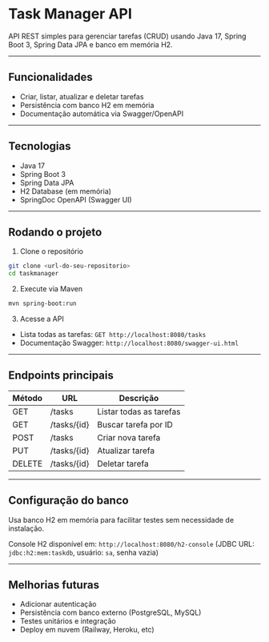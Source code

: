 # Task Manager API

API REST simples para gerenciar tarefas (CRUD) usando Java 17, Spring Boot 3, Spring Data JPA e banco em memória H2.

---

## Funcionalidades

* Criar, listar, atualizar e deletar tarefas
* Persistência com banco H2 em memória
* Documentação automática via Swagger/OpenAPI

---

## Tecnologias

* Java 17
* Spring Boot 3
* Spring Data JPA
* H2 Database (em memória)
* SpringDoc OpenAPI (Swagger UI)

---

## Rodando o projeto

1. Clone o repositório

```bash
git clone <url-do-seu-repositorio>
cd taskmanager
```

2. Execute via Maven

```bash
mvn spring-boot:run
```

3. Acesse a API

* Lista todas as tarefas: `GET http://localhost:8080/tasks`
* Documentação Swagger: `http://localhost:8080/swagger-ui.html`

---

## Endpoints principais

| Método | URL         | Descrição               |
| ------ | ----------- | ----------------------- |
| GET    | /tasks      | Listar todas as tarefas |
| GET    | /tasks/{id} | Buscar tarefa por ID    |
| POST   | /tasks      | Criar nova tarefa       |
| PUT    | /tasks/{id} | Atualizar tarefa        |
| DELETE | /tasks/{id} | Deletar tarefa          |

---

## Configuração do banco

Usa banco H2 em memória para facilitar testes sem necessidade de instalação.

Console H2 disponível em: `http://localhost:8080/h2-console`
(JDBC URL: `jdbc:h2:mem:taskdb`, usuário: `sa`, senha vazia)

---

## Melhorias futuras

* Adicionar autenticação
* Persistência com banco externo (PostgreSQL, MySQL)
* Testes unitários e integração
* Deploy em nuvem (Railway, Heroku, etc)
